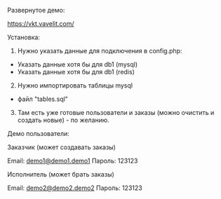 Развернутое демо:

https://vkt.vavelit.com/



Установка: 

1. Нужно указать данные для подключения в config.php:

- Указать данные хотя бы для db1 (mysql) 
- Указать данные хотя бы для db1 (redis) 

2. Нужно импортировать таблицы mysql

- файл "tables.sql" 

3. Там есть уже готовые пользователи и заказы (можно очистить и создать новые) - по желанию.




Демо пользователи: 



Заказчик (может создавать заказы)

Email:   demo1@demo1.demo1
Пароль:  123123



Исполнитель (может брать заказы)

Email:   demo2@demo2.demo2
Пароль:  123123


 
